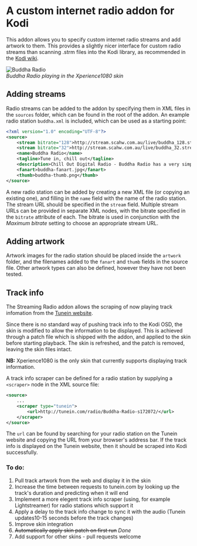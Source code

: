 # A custom internet radio addon for Kodi

This addon allows you to specify custom internet radio streams and add artwork to them. This provides a slightly nicer interface for custom radio streams than scanning .strm files into the Kodi library, as recommended in the [Kodi wiki](http://kodi.wiki/view/internet_video_and_audio_streams).

![Buddha Radio][screenshot]  
*Buddha Radio playing in the Xperience1080 skin*

## Adding streams

Radio streams can be added to the addon by specifying them in XML files in the `sources` folder, which can be found in the root of the addon. An example radio station `buddha.xml` is included, which can be used as a starting point:

```xml
<?xml version="1.0" encoding="UTF-8"?>
<source>
	<stream bitrate="128">http://stream.scahw.com.au/live/buddha_128.stream/playlist.m3u8</stream>
	<stream bitrate="32">http://stream.scahw.com.au/live/buddha_32.stream/playlist.m3u8</stream>
	<name>Buddha Radio</name>
	<tagline>Tune in, chill out</tagline>
	<description>Chill Out Digital Radio - Buddha Radio has a very simple philosophy...</description>
	<fanart>buddha-fanart.jpg</fanart>
	<thumb>buddha-thumb.png</thumb>
</source>
```

A new radio station can be added by creating a new XML file (or copying an existing one), and filling in the `name` field with the name of the radio station. The stream URL should be specified in the `stream` field. Multiple stream URLs can be provided in separate XML nodes, with the bitrate specified in the `bitrate` attribute of each. The bitrate is used in conjunction with the *Maximum bitrate* setting to choose an appropriate stream URL.

## Adding artwork

Artwork images for the radio station should be placed inside the `artwork` folder, and the filenames added to the `fanart` and `thumb` fields in the source file. Other artwork types can also be defined, however they have not been tested.

## Track info

The Streaming Radio addon allows the scraping of now playing track infomation from the [Tunein website](http://tunein.com).

Since there is no standard way of pushing track info to the Kodi OSD, the skin is modified to allow the information to be displayed. This is achieved through a patch file which is shipped with the addon, and applied to the skin before starting playback. The skin is refreshed, and the patch is removed, leaving the skin files intact.

**NB:** Xperience1080 is the only skin that currently supports displaying track information.

A track info scraper can be defined for a radio station by supplying a `<scraper>` node in the XML source file:

```xml
<source>
	...
	<scraper type="tunein">
		<url>http://tunein.com/radio/Buddha-Radio-s172072/</url>
	</scraper>
</source>
```

The `url` can be found by searching for your radio station on the Tunein website and copying the URL from your browser's address bar. If the track info is displayed on the Tunein website, then it should be scraped into Kodi successfully.

### To do:

1. Pull track artwork from the web and display it in the skin
2. Increase the time between requests to tunein.com by looking up the track's duration and predicting when it will end
3. Implement a more elegent track info scraper (using, for example Lightstreamer) for radio stations which support it
4. Apply a delay to the track info change to sync it with the audio (Tunein updates10-15 seconds before the track changes)
5. Improve skin integration
6. ~~Automatically apply skin patch on first run~~ *Done*
7. Add support for other skins - pull requests welcome

[screenshot]: http://i.imgur.com/qC6IHNK.png
